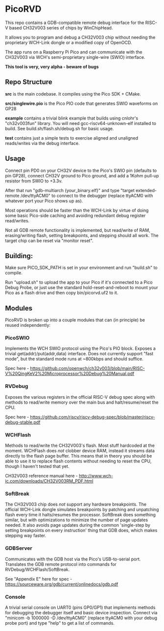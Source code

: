 # PicoRVD 

This repo contains a GDB-compatible remote debug interface for the RISC-V based CH32V003 series of chips by WinChipHead.

It allows you to program and debug a CH32V003 chip without needing the proprietary WCH-Link dongle or a modified copy of OpenOCD.

The app runs on a Raspberry Pi Pico and can communicate with the CH32V003 via WCH's semi-proprietary single-wire (SWIO) interface.

**This tool is very, very alpha - beware of bugs**

## Repo Structure

**src** is the main codebase. It compiles using the Pico SDK + CMake.

**src/singlewire.pio** is the Pico PIO code that generates SWIO waveforms on GP28

**example** contains a trivial blink example that builds using cnlohr's "ch32v003fun" library. You will need gcc-riscv64-unknown-elf installed to build. See build.sh/flash.sh/debug.sh for basic usage.

**test** contains just a simple tests to exercise aligned and unaligned reads/writes via the debug interface.

## Usage

Connect pin PD0 on your CH32V device to the Pico's SWIO pin (defaults to pin GP28), connect CH32V ground to Pico ground, and add a 1Kohm pull-up resistor from SWIO to +3.3v.

After that run "gdb-multiarch {your_binary.elf}" and type "target extended-remote /dev/ttyACM0" to connect to the debugger (replace ttyACM0 with whatever port your Pico shows up as).

Most operations should be faster than the WCH-Link by virtue of doing some basic Pico-side caching and avoiding redundant debug register read/writes.

Not all GDB remote functionality is implemented, but read/write of RAM, erasing/writing flash, setting breakpoints, and stepping should all work. The target chip can be reset via "monitor reset".

## Building:

Make sure PICO_SDK_PATH is set in your environment and run "build.sh" to compile.

Run "upload.sh" to upload the app to your Pico if it's connected to a Pico Debug Probe, or just use the standard hold-reset-and-reboot to mount your Pico as a flash drive and then copy bin/picorvd.uf2 to it.

## Modules

PicoRVD is broken up into a couple modules that can (in principle) be reused independently:

### PicoSWIO
Implements the WCH SWIO protocol using the Pico's PIO block. Exposes a trivial get(addr)/put(addr,data) interface. Does not currently support "fast mode", but the standard mode runs at ~800kbps and should suffice.

Spec here - https://github.com/openwch/ch32v003/blob/main/RISC-V%20QingKeV2%20Microprocessor%20Debug%20Manual.pdf

### RVDebug
Exposes the various registers in the official RISC-V debug spec along with methods to read/write memory over the main bus and halt/resume/reset the CPU.

Spec here - https://github.com/riscv/riscv-debug-spec/blob/master/riscv-debug-stable.pdf 

### WCHFlash
Methods to read/write the CH32V003's flash. Most stuff hardcoded at the moment. WCHFlash does _not_ clobber device RAM, instead it streams data directly to the flash page buffer. This means that in theory you should be able to use it to replace flash contents without needing to reset the CPU, though I haven't tested that yet.

CH32V003 reference manual here - http://www.wch-ic.com/downloads/CH32V003RM_PDF.html

### SoftBreak
The CH32V003 chip does _not_ support any hardware breakpoints. The official WCH-Link dongle simulates breakpoints by patching and unpatching flash every time it halts/resumes the processor. SoftBreak does something similar, but with optimizations to minimize the number of page updates needed. It also avoids page updates during the common 'single-step by setting breakpoints on every instruction' thing that GDB does, which makes stepping way faster.

### GDBServer
Communicates with the GDB host via the Pico's USB-to-serial port. Translates the GDB remote protocol into commands for RVDebug/WCHFlash/SoftBreak.

See "Appendix E" here for spec - https://sourceware.org/gdb/current/onlinedocs/gdb.pdf

### Console
A trivial serial console on UART0 (pins GP0/GP1) that implements methods for debugging the debugger itself and basic device inspection.
Connect via "minicom -b 1000000 -D /dev/ttyACM0" (replace ttyACM0 with your debug probe port) and type "help" to get a list of commands.
